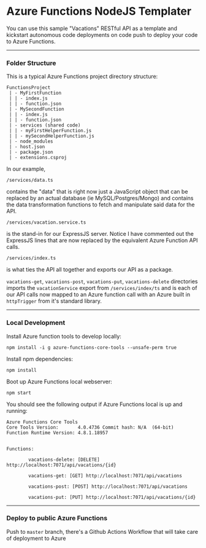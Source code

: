 # Azure Functions NodeJS Templater

You can use this sample "Vacations" RESTful API as a template and  kickstart autonomous code deployments on code push to deploy your code to Azure Functions.
___

### Folder Structure 

This is a typical Azure Functions project directory structure:
```
FunctionsProject
 | - MyFirstFunction
 | | - index.js
 | | - function.json
 | - MySecondFunction
 | | - index.js
 | | - function.json
 | - services (shared code)
 | | - myFirstHelperFunction.js
 | | - mySecondHelperFunction.js
 | - node_modules
 | - host.json
 | - package.json
 | - extensions.csproj
 ```

In our example, 

`/services/data.ts` 

contains the "data" that is right now just a JavaScript object that can be replaced by an actual database (ie MySQL/Postgres/Mongo) and contains the data transformation functions to fetch and manipulate said data for the API.

`/services/vacation.service.ts`

is the stand-in for our ExpressJS server. Notice I have commented out the ExpressJS lines that are now replaced by the equivalent Azure Function API calls.

`/services/index.ts`

is what ties the API all together and exports our API as a package.

`vacations-get`, `vacations-post`, `vacations-put`, `vacations-delete` directories imports the `vacationService` export from `/services/index/ts` and is each of our API calls now mapped to an Azure function call with an Azure built in `httpTrigger` from it's standard library. 

___

### Local Development

Install Azure function tools to develop locally:

`npm install -i g azure-functions-core-tools --unsafe-perm true`

Install npm dependencies:

`npm install`

Boot up Azure Functions local webserver:

`npm start`

You should see the following output if Azure Functions local is up and running:
```
Azure Functions Core Tools
Core Tools Version:       4.0.4736 Commit hash: N/A  (64-bit)
Function Runtime Version: 4.8.1.18957


Functions:

        vacations-delete: [DELETE] http://localhost:7071/api/vacations/{id}

        vacations-get: [GET] http://localhost:7071/api/vacations

        vacations-post: [POST] http://localhost:7071/api/vacations

        vacations-put: [PUT] http://localhost:7071/api/vacations/{id}

```

___


### Deploy to public Azure Functions
Push to `master` branch, there's a Github Actions Workflow that will take care of deployment to Azure